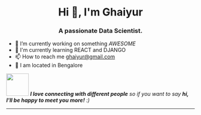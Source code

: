 <h1 align="center">Hi 👋, I'm Ghaiyur</h1>
<h3 align="center">A passionate Data Scientist.</h3>

<!--
**Ghaiyur/Ghaiyur** is a ✨ _special_ ✨ repository because its `README.md` (this file) appears on your GitHub profile. -->


- 🔭 I’m currently working on something _AWESOME_
- 🌱 I'm currently learning REACT and DJANGO 
- 📫 How to reach me ghaiyur@gmail.com
- 📍 I am located in Bengalore


<img src="https://media.giphy.com/media/LnQjpWaON8nhr21vNW/giphy.gif" width="60"> <em><b>I love connecting with different people</b> so if you want to say <b>hi, I'll be happy to meet you more!</b> :)</em>

---

